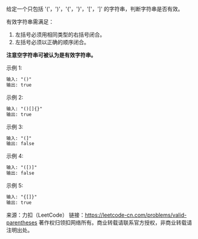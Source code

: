 给定一个只包括 '('，')'，'{'，'}'，'['，']' 的字符串，判断字符串是否有效。

有效字符串需满足：

1. 左括号必须用相同类型的右括号闭合。
2. 左括号必须以正确的顺序闭合。

**注意空字符串可被认为是有效字符串。**

示例 1:

```xml
输入: "()"
输出: true
```

示例 2:

```xml
输入: "()[]{}"
输出: true
```

示例 3:

```xml
输入: "(]"
输出: false
```

示例 4:

```xml
输入: "([)]"
输出: false
```

示例 5:

```xml
输入: "{[]}"
输出: true
```

来源：力扣（LeetCode）
链接：https://leetcode-cn.com/problems/valid-parentheses
著作权归领扣网络所有。商业转载请联系官方授权，非商业转载请注明出处。
